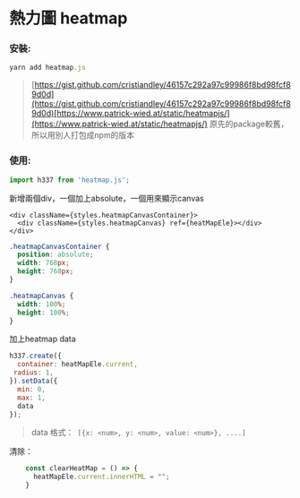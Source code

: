 # 熱力圖 heatmap

### 安裝:

```javascript
yarn add heatmap.js
```

> [https://gist.github.com/cristiandley/46157c292a97c99986f8bd98fcf89d0d](https://gist.github.com/cristiandley/46157c292a97c99986f8bd98fcf89d0d)[https://www.patrick-wied.at/static/heatmapjs/](https://www.patrick-wied.at/static/heatmapjs/) 原先的package較舊，所以用別人打包成npm的版本

### 使用:

```javascript
import h337 from 'heatmap.js';
```

新增兩個div，一個加上absolute，一個用來顯示canvas

```
<div className={styles.heatmapCanvasContainer}>
  <div className={styles.heatmapCanvas} ref={heatMapEle}></div>
</div>
```

```css
.heatmapCanvasContainer {
  position: absolute;
  width: 768px;
  height: 768px;
}

.heatmapCanvas {
  width: 100%;
  height: 100%;
}
```

加上heatmap data

```javascript
h337.create({
  container: heatMapEle.current,
 radius: 1,
}).setData({
  min: 0,
  max: 1,
  data
});
```

> data 格式：` [{x: <num>, y: <num>, value: <num>}, ....]`

清除：

```javascript
    const clearHeatMap = () => {
      heatMapEle.current.innerHTML = "";
    }
```
